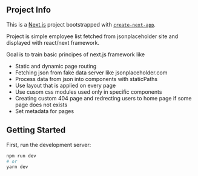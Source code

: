## Project Info

This is a [Next.js](https://nextjs.org/) project bootstrapped with [`create-next-app`](https://github.com/vercel/next.js/tree/canary/packages/create-next-app).

Project is simple employee list fetched from jsonplaceholder site and displayed with react/next framework.

Goal is to train basic principes of next.js framework like

- Static and dynamic page routing
- Fetching json from fake data server like jsonplaceholder.com
- Process data from json into components with staticPaths
- Use layout that is applied on every page
- Use cusom css modules used only in specific components
- Creating custom 404 page and redrecting users to home page if some page does not exists
- Set metadata for pages

## Getting Started

First, run the development server:

```bash
npm run dev
# or
yarn dev
```
